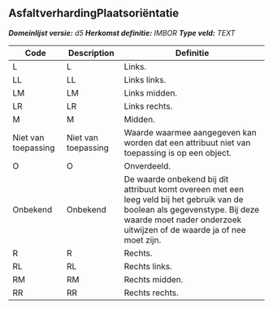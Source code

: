 ﻿## AsfaltverhardingPlaatsoriëntatie

*__Domeinlijst versie:__ d5*
*__Herkomst definitie:__ IMBOR*
*__Type veld:__ TEXT*

|__Code__ |__Description__ |__Definitie__	|
|	---	|	---	|   ---	| 
| L | L | Links. |
| LL | LL | Links links. |
| LM | LM | Links midden. |
| LR | LR | Links rechts. |
| M | M | Midden. |
| Niet van toepassing | Niet van toepassing | Waarde waarmee aangegeven kan worden dat een attribuut niet van toepassing is op een object. |
| O | O | Onverdeeld. |
| Onbekend | Onbekend | De waarde onbekend bij dit attribuut komt overeen met een leeg veld bij het gebruik van de boolean als gegevenstype. Bij deze waarde moet nader onderzoek uitwijzen of de waarde ja of nee moet zijn. |
| R | R | Rechts. |
| RL | RL | Rechts links. |
| RM | RM | Rechts midden. |
| RR | RR | Rechts rechts. |
